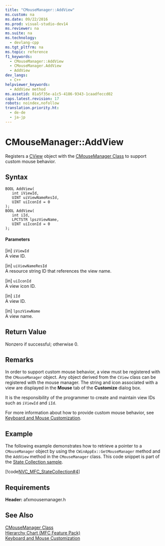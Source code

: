 ```yaml
---
title: "CMouseManager::AddView"
ms.custom: na
ms.date: 09/22/2016
ms.prod: visual-studio-dev14
ms.reviewer: na
ms.suite: na
ms.technology: 
  - devlang-cpp
ms.tgt_pltfrm: na
ms.topic: reference
f1_keywords: 
  - CMouseManager::AddView
  - CMouseManager.AddView
  - AddView
dev_langs: 
  - C++
helpviewer_keywords: 
  - AddView method
ms.assetid: 81a5f35e-a1c5-4186-9343-1caadfeccd02
caps.latest.revision: 17
robots: noindex,nofollow
translation.priority.ht: 
  - de-de
  - ja-jp
---
```

# CMouseManager::AddView
Registers a [CView](../vs140/cview-class.md) object with the [CMouseManager Class](../vs140/cmousemanager-class.md) to support custom mouse behavior.  
  
## Syntax  
  
```  
BOOL AddView(  
   int iViewId,  
   UINT uiViewNameResId,  
   UINT uiIconId = 0  
);  
BOOL AddView(  
   int iId,  
   LPCTSTR lpszViewName,  
   UINT uiIconId = 0  
);  
```  
  
#### Parameters  
 [in] `iViewId`  
 A view ID.  
  
 [in] `uiViewNameResId`  
 A resource string ID that references the view name.  
  
 [in] `uiIconId`  
 A view icon ID.  
  
 [in] `iId`  
 A view ID.  
  
 [in] `lpszViewName`  
 A view name.  
  
## Return Value  
 Nonzero if successful; otherwise 0.  
  
## Remarks  
 In order to support custom mouse behavior, a view must be registered with the `CMouseManager` object. Any object derived from the `CView` class can be registered with the mouse manager. The string and icon associated with a view are displayed in the **Mouse** tab of the **Customize** dialog box.  
  
 It is the responsibility of the programmer to create and maintain view IDs such as `iViewId` and `iId`.  
  
 For more information about how to provide custom mouse behavior, see [Keyboard and Mouse Customization](../vs140/keyboard-and-mouse-customization.md).  
  
## Example  
 The following example demonstrates how to retrieve a pointer to a `CMouseManager` object by using the `CWinAppEx::GetMouseManager` method and the `AddView` method in the `CMouseManager` class. This code snippet is part of the [State Collection sample](../vs140/visual-c---samples.md).  
  
 [!code[NVC_MFC_StateCollection#4](../vs140/codesnippet/CPP/cmousemanager--addview_1.cpp)]
  
  
## Requirements  
 **Header:** afxmousemanager.h  
  
## See Also  
 [CMouseManager Class](../vs140/cmousemanager-class.md)   
 [Hierarchy Chart (MFC Feature Pack)](../vs140/hierarchy-chart.md)   
 [Keyboard and Mouse Customization](../vs140/keyboard-and-mouse-customization.md)